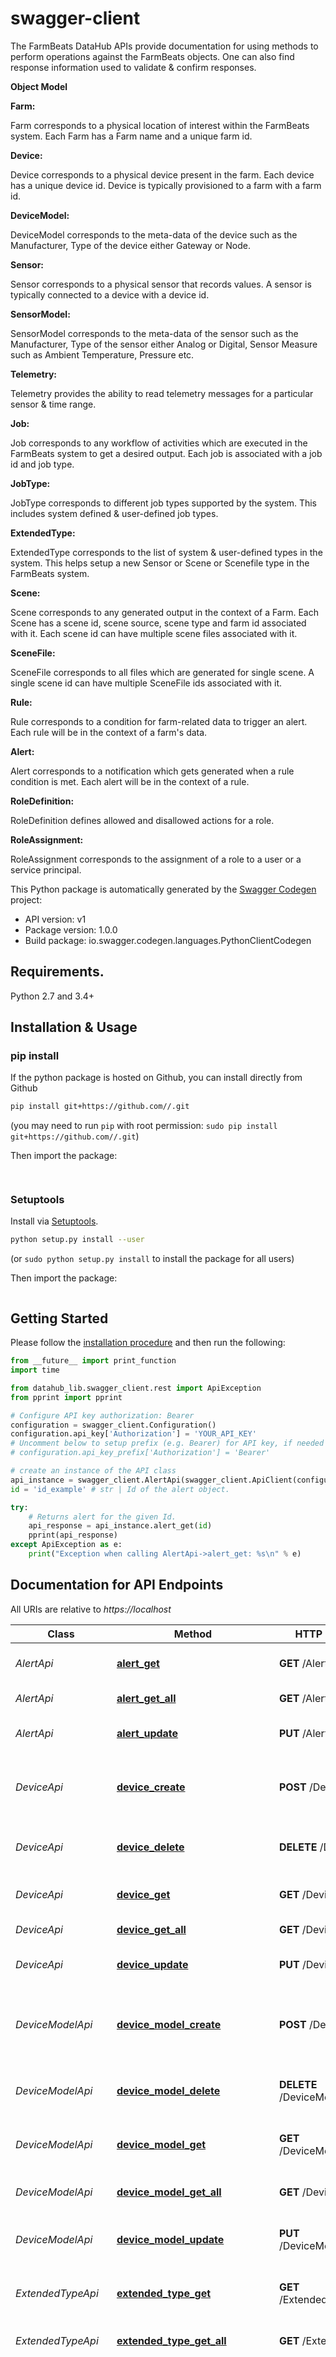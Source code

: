 # swagger-client
<p>  <p>The FarmBeats DataHub APIs provide documentation for using methods to perform operations against the FarmBeats objects. One can also find response information used to validate & confirm responses.</p>  <h><b>Object Model</b></h>  <p><b>Farm:</b></p>  <p>Farm corresponds to a physical location of interest within the FarmBeats system. Each Farm has a Farm name and a unique farm id.</p>  <p><b>Device:</b></p>  <p>Device corresponds to a physical device present in the farm. Each device has a unique device id. Device is typically provisioned to a farm with a farm id.</p>  <p><b>DeviceModel:</b></p>  <p>DeviceModel corresponds to the meta-data of the device such as the Manufacturer, Type of the device either Gateway or Node.</p>  <p><b>Sensor:</b></p>  <p>Sensor corresponds to a physical sensor that records values. A sensor is typically connected to a device with a device id.</p>  </p>  <p><b>SensorModel:</b></p>  <p>SensorModel corresponds to the meta-data of the sensor such as the Manufacturer, Type of the sensor either Analog or Digital, Sensor Measure such as Ambient Temperature, Pressure etc.</p>  <p><b>Telemetry:</b></p>  <p>Telemetry provides the ability to read telemetry messages for a particular sensor & time range.</p>  <p><b>Job:</b></p>  <p>Job corresponds to any workflow of activities which are executed in the FarmBeats system to get a desired output. Each job is associated with a job id and job type.</p>  <p><b>JobType:</b></p>  <p>JobType corresponds to different job types supported by the system. This includes system defined & user-defined job types.</p>  <p><b>ExtendedType:</b></p>  <p>ExtendedType corresponds to the list of system & user-defined types in the system. This helps setup a new Sensor or Scene or Scenefile type in the FarmBeats system.</p>  <p><b>Scene:</b></p>  <p>Scene corresponds to any generated output in the context of a Farm. Each Scene has a scene id, scene source, scene type and farm id associated with it. Each scene id  can have multiple scene files associated with it.</p>  <p><b>SceneFile:</b></p>  <p>SceneFile corresponds to all files which are generated for single scene. A single scene id can have multiple SceneFile ids associated with it.</p>  <p><b>Rule:</b></p>  <p>Rule corresponds to a condition for farm-related data to trigger an alert. Each rule will be in the context of a farm's data.</p>  <p><b>Alert:</b></p>  <p>Alert corresponds to a notification which gets generated when a rule condition is met. Each alert will be in the context of a rule.</p>  <p><b>RoleDefinition:</b></p>  <p>RoleDefinition defines allowed and disallowed actions for a role.</p>  <p><b>RoleAssignment:</b></p>  <p>RoleAssignment corresponds to the assignment of a role to a user or a service principal.</p>  </p>  

This Python package is automatically generated by the [Swagger Codegen](https://github.com/swagger-api/swagger-codegen) project:

- API version: v1
- Package version: 1.0.0
- Build package: io.swagger.codegen.languages.PythonClientCodegen

## Requirements.

Python 2.7 and 3.4+

## Installation & Usage
### pip install

If the python package is hosted on Github, you can install directly from Github

```sh
pip install git+https://github.com//.git
```
(you may need to run `pip` with root permission: `sudo pip install git+https://github.com//.git`)

Then import the package:
```python
 
```

### Setuptools

Install via [Setuptools](http://pypi.python.org/pypi/setuptools).

```sh
python setup.py install --user
```
(or `sudo python setup.py install` to install the package for all users)

Then import the package:
```python

```

## Getting Started

Please follow the [installation procedure](#installation--usage) and then run the following:

```python
from __future__ import print_function
import time

from datahub_lib.swagger_client.rest import ApiException
from pprint import pprint

# Configure API key authorization: Bearer
configuration = swagger_client.Configuration()
configuration.api_key['Authorization'] = 'YOUR_API_KEY'
# Uncomment below to setup prefix (e.g. Bearer) for API key, if needed
# configuration.api_key_prefix['Authorization'] = 'Bearer'

# create an instance of the API class
api_instance = swagger_client.AlertApi(swagger_client.ApiClient(configuration))
id = 'id_example' # str | Id of the alert object.

try:
    # Returns alert for the given Id.
    api_response = api_instance.alert_get(id)
    pprint(api_response)
except ApiException as e:
    print("Exception when calling AlertApi->alert_get: %s\n" % e)

```

## Documentation for API Endpoints

All URIs are relative to *https://localhost*

Class | Method | HTTP request | Description
------------ | ------------- | ------------- | -------------
*AlertApi* | [**alert_get**](docs/AlertApi.md#alert_get) | **GET** /Alert/{id} | Returns alert for the given Id.
*AlertApi* | [**alert_get_all**](docs/AlertApi.md#alert_get_all) | **GET** /Alert | Returns list of alerts.
*AlertApi* | [**alert_update**](docs/AlertApi.md#alert_update) | **PUT** /Alert/{id} | Updates the alert with given id.
*DeviceApi* | [**device_create**](docs/DeviceApi.md#device_create) | **POST** /Device | Creates new device with given request body.
*DeviceApi* | [**device_delete**](docs/DeviceApi.md#device_delete) | **DELETE** /Device/{id} | Deletes the device with given id and parameters.
*DeviceApi* | [**device_get**](docs/DeviceApi.md#device_get) | **GET** /Device/{id} | Returns device for the given Id.
*DeviceApi* | [**device_get_all**](docs/DeviceApi.md#device_get_all) | **GET** /Device | Returns list of devices.
*DeviceApi* | [**device_update**](docs/DeviceApi.md#device_update) | **PUT** /Device/{id} | Updates the device with given id.
*DeviceModelApi* | [**device_model_create**](docs/DeviceModelApi.md#device_model_create) | **POST** /DeviceModel | Creates new device model with given request body.
*DeviceModelApi* | [**device_model_delete**](docs/DeviceModelApi.md#device_model_delete) | **DELETE** /DeviceModel/{id} | Deletes the device model with given id.
*DeviceModelApi* | [**device_model_get**](docs/DeviceModelApi.md#device_model_get) | **GET** /DeviceModel/{id} | Returns device model for the given Id.
*DeviceModelApi* | [**device_model_get_all**](docs/DeviceModelApi.md#device_model_get_all) | **GET** /DeviceModel | Returns list of device models.
*DeviceModelApi* | [**device_model_update**](docs/DeviceModelApi.md#device_model_update) | **PUT** /DeviceModel/{id} | Updates the device model with given id.
*ExtendedTypeApi* | [**extended_type_get**](docs/ExtendedTypeApi.md#extended_type_get) | **GET** /ExtendedType/{id} | Returns extended type for the given id.
*ExtendedTypeApi* | [**extended_type_get_all**](docs/ExtendedTypeApi.md#extended_type_get_all) | **GET** /ExtendedType | Returns a list of extended types.
*ExtendedTypeApi* | [**extended_type_update**](docs/ExtendedTypeApi.md#extended_type_update) | **PUT** /ExtendedType/{id} | Updates existing extended type with given id. User need to pass existing values plus required new values other wise it will result into BadRequest with HTTP status code 400.
*FarmApi* | [**farm_create**](docs/FarmApi.md#farm_create) | **POST** /Farm | Creates new farm with given request body.
*FarmApi* | [**farm_delete**](docs/FarmApi.md#farm_delete) | **DELETE** /Farm/{id} | Deletes the farm with given id.
*FarmApi* | [**farm_get**](docs/FarmApi.md#farm_get) | **GET** /Farm/{id} | Returns farm for the given Id.
*FarmApi* | [**farm_get_all**](docs/FarmApi.md#farm_get_all) | **GET** /Farm | Returns list of farms.
*FarmApi* | [**farm_update**](docs/FarmApi.md#farm_update) | **PUT** /Farm/{id} | Updates the farm with given id.
*JobApi* | [**job_create**](docs/JobApi.md#job_create) | **POST** /Job | Creates new job with given request body.
*JobApi* | [**job_delete**](docs/JobApi.md#job_delete) | **DELETE** /Job/{id} | Deletes job with given id.
*JobApi* | [**job_get**](docs/JobApi.md#job_get) | **GET** /Job/{id} | Returns job for the given Id.
*JobApi* | [**job_get_all**](docs/JobApi.md#job_get_all) | **GET** /Job | Returns a list of jobs.
*JobApi* | [**job_stop_job**](docs/JobApi.md#job_stop_job) | **PATCH** /Job/{id}/stop | Request to stop a job with given id.
*JobTypeApi* | [**job_type_create**](docs/JobTypeApi.md#job_type_create) | **POST** /JobType | Creates new job type with given request body.
*JobTypeApi* | [**job_type_delete**](docs/JobTypeApi.md#job_type_delete) | **DELETE** /JobType/{id} | Deletes job type with given id and parameters.
*JobTypeApi* | [**job_type_get**](docs/JobTypeApi.md#job_type_get) | **GET** /JobType/{id} | Returns job type for the given Id.
*JobTypeApi* | [**job_type_get_all**](docs/JobTypeApi.md#job_type_get_all) | **GET** /JobType | Returns list of job types.
*JobTypeApi* | [**job_type_update**](docs/JobTypeApi.md#job_type_update) | **PUT** /JobType/{id} | Updates job type with given id.
*PartnerApi* | [**partner_create**](docs/PartnerApi.md#partner_create) | **POST** /Partner | Creates new partner with given request body.
*PartnerApi* | [**partner_delete**](docs/PartnerApi.md#partner_delete) | **DELETE** /Partner/{id} | Deletes the partner with given id.
*PartnerApi* | [**partner_get**](docs/PartnerApi.md#partner_get) | **GET** /Partner/{id} | Returns partner for the given Id.
*PartnerApi* | [**partner_get_all**](docs/PartnerApi.md#partner_get_all) | **GET** /Partner | Returns list of partners.
*PartnerApi* | [**partner_renew**](docs/PartnerApi.md#partner_renew) | **PATCH** /Partner/{id}/renew | Renew connection strings of event hub.
*PartnerApi* | [**partner_update**](docs/PartnerApi.md#partner_update) | **PUT** /Partner/{id} | Updates the partner with given id.
*RoleAssignmentApi* | [**role_assignment_create**](docs/RoleAssignmentApi.md#role_assignment_create) | **POST** /RoleAssignment | Creates new role assignment with given request body.
*RoleAssignmentApi* | [**role_assignment_delete**](docs/RoleAssignmentApi.md#role_assignment_delete) | **DELETE** /RoleAssignment/{id} | Deletes the role assignment with given id.
*RoleAssignmentApi* | [**role_assignment_get**](docs/RoleAssignmentApi.md#role_assignment_get) | **GET** /RoleAssignment/{id} | Returns role assignment for the given Id.
*RoleAssignmentApi* | [**role_assignment_get_all**](docs/RoleAssignmentApi.md#role_assignment_get_all) | **GET** /RoleAssignment | Returns list of role assignments.
*RoleDefinitionApi* | [**role_definition_get**](docs/RoleDefinitionApi.md#role_definition_get) | **GET** /RoleDefinition/{id} | Returns role definition for the given Id.
*RoleDefinitionApi* | [**role_definition_get_all**](docs/RoleDefinitionApi.md#role_definition_get_all) | **GET** /RoleDefinition | Returns list of role definitions.
*RuleApi* | [**rule_create**](docs/RuleApi.md#rule_create) | **POST** /Rule | Creates new rule with given request body.
*RuleApi* | [**rule_delete**](docs/RuleApi.md#rule_delete) | **DELETE** /Rule/{id} | Deletes the rule with given id.
*RuleApi* | [**rule_get**](docs/RuleApi.md#rule_get) | **GET** /Rule/{id} | Returns rule for the given Id.
*RuleApi* | [**rule_get_all**](docs/RuleApi.md#rule_get_all) | **GET** /Rule | Returns list of rules.
*RuleApi* | [**rule_update**](docs/RuleApi.md#rule_update) | **PUT** /Rule/{id} | Updates the rule with given id.
*SceneApi* | [**scene_create**](docs/SceneApi.md#scene_create) | **POST** /Scene | Creates new scene with given request body.
*SceneApi* | [**scene_delete_scene**](docs/SceneApi.md#scene_delete_scene) | **DELETE** /Scene/{id} | Deletes scene with given id.
*SceneApi* | [**scene_get_all_scenes**](docs/SceneApi.md#scene_get_all_scenes) | **GET** /Scene | Returns a list of scenes.
*SceneApi* | [**scene_get_scene**](docs/SceneApi.md#scene_get_scene) | **GET** /Scene/{id} | Returns scene for the given Id.
*SceneApi* | [**scene_update**](docs/SceneApi.md#scene_update) | **PUT** /Scene/{id} | Updates scene with given id.
*SceneFileApi* | [**scene_file_create_scene_file**](docs/SceneFileApi.md#scene_file_create_scene_file) | **POST** /SceneFile | Creates new scene file with given request body.
*SceneFileApi* | [**scene_file_delete_scene_file**](docs/SceneFileApi.md#scene_file_delete_scene_file) | **DELETE** /SceneFile/{id} | Deletes scene file with given id.
*SceneFileApi* | [**scene_file_get_all_scenes_files**](docs/SceneFileApi.md#scene_file_get_all_scenes_files) | **GET** /SceneFile | Returns list of scene file.
*SceneFileApi* | [**scene_file_get_scene_file**](docs/SceneFileApi.md#scene_file_get_scene_file) | **GET** /SceneFile/{id} | Returns scene file for the given Id.
*SceneFileApi* | [**scene_file_update_scene_file**](docs/SceneFileApi.md#scene_file_update_scene_file) | **PUT** /SceneFile/{id} | Updates scene file with given id.
*SensorApi* | [**sensor_create**](docs/SensorApi.md#sensor_create) | **POST** /Sensor | Creates new sensor with given request body.
*SensorApi* | [**sensor_delete**](docs/SensorApi.md#sensor_delete) | **DELETE** /Sensor/{id} | Deletes the sensor with given id.
*SensorApi* | [**sensor_get**](docs/SensorApi.md#sensor_get) | **GET** /Sensor/{id} | Returns sensor for the given Id.
*SensorApi* | [**sensor_get_all**](docs/SensorApi.md#sensor_get_all) | **GET** /Sensor | Returns list of sensors.
*SensorApi* | [**sensor_update**](docs/SensorApi.md#sensor_update) | **PUT** /Sensor/{id} | Updates the sensor with given id.
*SensorModelApi* | [**sensor_model_create**](docs/SensorModelApi.md#sensor_model_create) | **POST** /SensorModel | Creates new sensor model with given request body.
*SensorModelApi* | [**sensor_model_delete**](docs/SensorModelApi.md#sensor_model_delete) | **DELETE** /SensorModel/{id} | Deletes the sensor model with given id.
*SensorModelApi* | [**sensor_model_get**](docs/SensorModelApi.md#sensor_model_get) | **GET** /SensorModel/{id} | Returns sensor model for the given Id.
*SensorModelApi* | [**sensor_model_get_all**](docs/SensorModelApi.md#sensor_model_get_all) | **GET** /SensorModel | Returns list of sensor models.
*SensorModelApi* | [**sensor_model_update**](docs/SensorModelApi.md#sensor_model_update) | **PUT** /SensorModel/{id} | Updates the sensor model with given id.
*TelemetryApi* | [**telemetry_get_all**](docs/TelemetryApi.md#telemetry_get_all) | **POST** /Telemetry | Returns list of telemetry messages.


## Documentation For Models

 - [AlertRequest](docs/AlertRequest.md)
 - [AlertResponse](docs/AlertResponse.md)
 - [AlertResponseListResponse](docs/AlertResponseListResponse.md)
 - [Condition](docs/Condition.md)
 - [CreateSceneFileResponse](docs/CreateSceneFileResponse.md)
 - [DateTimeRange](docs/DateTimeRange.md)
 - [DebugInformation](docs/DebugInformation.md)
 - [DeviceModelRequest](docs/DeviceModelRequest.md)
 - [DeviceModelResponse](docs/DeviceModelResponse.md)
 - [DeviceModelResponseListResponse](docs/DeviceModelResponseListResponse.md)
 - [DevicePort](docs/DevicePort.md)
 - [DeviceRequest](docs/DeviceRequest.md)
 - [DeviceResponse](docs/DeviceResponse.md)
 - [DeviceResponseListResponse](docs/DeviceResponseListResponse.md)
 - [ExtendedTypeRequest](docs/ExtendedTypeRequest.md)
 - [ExtendedTypeResponse](docs/ExtendedTypeResponse.md)
 - [ExtendedTypeResponseListResponse](docs/ExtendedTypeResponseListResponse.md)
 - [FarmRequest](docs/FarmRequest.md)
 - [FarmResponse](docs/FarmResponse.md)
 - [FarmResponseListResponse](docs/FarmResponseListResponse.md)
 - [GetSceneFileResponse](docs/GetSceneFileResponse.md)
 - [GetSceneFileResponseListResponse](docs/GetSceneFileResponseListResponse.md)
 - [IAction](docs/IAction.md)
 - [ICRSObject](docs/ICRSObject.md)
 - [IGeoJSONObject](docs/IGeoJSONObject.md)
 - [JobError](docs/JobError.md)
 - [JobInfo](docs/JobInfo.md)
 - [JobRequest](docs/JobRequest.md)
 - [JobResponse](docs/JobResponse.md)
 - [JobResponseListResponse](docs/JobResponseListResponse.md)
 - [JobStatus](docs/JobStatus.md)
 - [JobTypeRequest](docs/JobTypeRequest.md)
 - [JobTypeResponse](docs/JobTypeResponse.md)
 - [JobTypeResponseListResponse](docs/JobTypeResponseListResponse.md)
 - [Location](docs/Location.md)
 - [Parameter](docs/Parameter.md)
 - [PartnerLimitedResponse](docs/PartnerLimitedResponse.md)
 - [PartnerLimitedResponseListResponse](docs/PartnerLimitedResponseListResponse.md)
 - [PartnerRequest](docs/PartnerRequest.md)
 - [PartnerResponse](docs/PartnerResponse.md)
 - [Permission](docs/Permission.md)
 - [PipelineDetails](docs/PipelineDetails.md)
 - [PipelineRun](docs/PipelineRun.md)
 - [Polygon](docs/Polygon.md)
 - [PropertyValues](docs/PropertyValues.md)
 - [QueryResultPage](docs/QueryResultPage.md)
 - [RoleAssignmentRequest](docs/RoleAssignmentRequest.md)
 - [RoleAssignmentResponse](docs/RoleAssignmentResponse.md)
 - [RoleAssignmentResponseListResponse](docs/RoleAssignmentResponseListResponse.md)
 - [RoleDefinitionResponse](docs/RoleDefinitionResponse.md)
 - [RoleDefinitionResponseListResponse](docs/RoleDefinitionResponseListResponse.md)
 - [RuleRequest](docs/RuleRequest.md)
 - [RuleResponse](docs/RuleResponse.md)
 - [RuleResponseListResponse](docs/RuleResponseListResponse.md)
 - [SceneFileRequest](docs/SceneFileRequest.md)
 - [SceneRequest](docs/SceneRequest.md)
 - [SceneResponse](docs/SceneResponse.md)
 - [SceneResponseListResponse](docs/SceneResponseListResponse.md)
 - [SensorMeasure](docs/SensorMeasure.md)
 - [SensorModelRequest](docs/SensorModelRequest.md)
 - [SensorModelResponse](docs/SensorModelResponse.md)
 - [SensorModelResponseListResponse](docs/SensorModelResponseListResponse.md)
 - [SensorRequest](docs/SensorRequest.md)
 - [SensorResponse](docs/SensorResponse.md)
 - [SensorResponseListResponse](docs/SensorResponseListResponse.md)
 - [TelemetryQueryFilter](docs/TelemetryQueryFilter.md)
 - [Tsx](docs/Tsx.md)


## Documentation For Authorization


## Bearer

- **Type**: API key
- **API key parameter name**: Authorization
- **Location**: HTTP header


## Author




